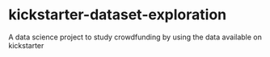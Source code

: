 # kickstarter-dataset-exploration

A data science project to study crowdfunding by using the data available on kickstarter
